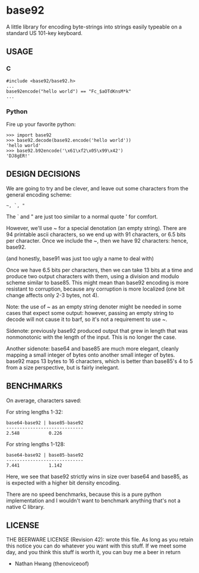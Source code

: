 base92
================================================================================
A little library for encoding byte-strings into strings easily
typeable on a standard US 101-key keyboard.


USAGE
--------------------------------------------------------------------------------

### C ###

    #include <base92/base92.h>
    ...
    base92encode("hello world") == "Fc_$aOTdKnsM*k"
    ...

### Python ###
Fire up your favorite python:

    >>> import base92
    >>> base92.decode(base92.encode('hello world'))
    'hello world'
    >>> base92.b92encode('\x61\xf2\x05\x99\x42')
    'DJ8gER!'


DESIGN DECISIONS
--------------------------------------------------------------------------------
We are going to try and be clever, and leave out some characters from
the general encoding scheme:

    ~, `, "

The ` and " are just too similar to a normal quote ' for comfort.

However, we'll use ~ for a special denotation (an empty string).
There are 94 printable ascii characters, so we end up with 91
characters, or 6.5 bits per character. Once we include the ~, then we
have 92 characters: hence, base92.

(and honestly, base91 was just too ugly a name to deal with)

Once we have 6.5 bits per characters, then we can take 13 bits at a
time and produce two output characters with them, using a division and
modulo scheme similar to base85. This might mean than base92 encoding
is more resistant to corruption, because any corruption is more
localized (one bit change affects only 2-3 bytes, not 4).

Note: the use of ~ as an empty string denoter might be needed in some
cases that expect some output: however, passing an empty string to
decode will not cause it to barf, so it's not a requirement to use ~.

Sidenote: previously base92 produced output that grew in length that
was nonmonotonic with the length of the input. This is no longer the case.

Another sidenote: base64 and base85 are much more elegant, cleanly
mapping a small integer of bytes onto another small integer of
bytes. base92 maps 13 bytes to 16 characters, which is better than
base85's 4 to 5 from a size perspective, but is fairly inelegant.


BENCHMARKS
--------------------------------------------------------------------------------
On average, characters saved:

  For string lengths 1-32:

    base64-base92 | base85-base92
    -----------------------------
    2.548           0.226

  For string lengths 1-128:

    base64-base92 | base85-base92
    -----------------------------
    7.441           1.142

Here, we see that base92 strictly wins in size over base64 and base85,
as is expected with a higher bit density encoding.

There are no speed benchmarks, because this is a pure python
implementation and I wouldn't want to benchmark anything that's not a
native C library.


LICENSE
--------------------------------------------------------------------------------
THE BEERWARE LICENSE (Revision 42):
<thenoviceoof> wrote this file. As long as you retain this notice you
can do whatever you want with this stuff. If we meet some day, and you
think this stuff is worth it, you can buy me a beer in return
- Nathan Hwang (thenoviceoof)

